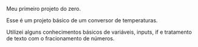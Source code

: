Meu primeiro projeto do zero.

Esse é um projeto básico de um conversor de temperaturas.

Utilizei alguns conhecimentos básicos de variáveis, inputs, if e tratamento de texto com o fracionamento de números.
